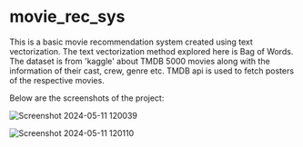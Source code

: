 # movie_rec_sys
This is a basic movie recommendation system created using text vectorization. The text vectorization method explored here is Bag of Words. The dataset is from 'kaggle' about TMDB 5000 movies along with the information of their cast, crew, genre etc. TMDB api is used to fetch posters of the respective movies.

Below are the screenshots of the project:


![Screenshot 2024-05-11 120039](https://github.com/PoojaMurthy03/movie_rec_sys/assets/166392655/dae6d736-eb98-4686-9612-a7998b7cd880)



![Screenshot 2024-05-11 120110](https://github.com/PoojaMurthy03/movie_rec_sys/assets/166392655/ff322759-630c-47b6-a5d1-ca4e3fb9bc52)
